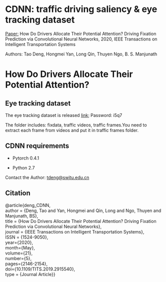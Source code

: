 # CDNN: traffic driving saliency & eye tracking dataset 
[Paper:](https://ieeexplore.ieee.org/document/8726396) How Do Drivers Allocate Their Potential Attention? Driving Fixation Prediction via Convolutional Neural Networks, 2020, IEEE Transactions on Intelligent Transportation Systems

Authors: Tao Deng, Hongmei Yan, Long Qin, Thuyen Ngo, B. S. Manjunath

# How Do Drivers Allocate Their Potential Attention?



## Eye tracking dataset
The eye tracking dataset is released [link](https://pan.baidu.com/s/1zyxvEQiMkmOkxmyDlDv0xA);     Password: i5q7

The folder includes: fixdata, traffic videos, traffic frames.You need to extract each frame from videos and put it in traffic frames folder.


## CDNN requirements
* Pytorch 0.4.1

* Python 2.7

Contact the Author: tdeng@swjtu.edu.cn

## Citation
@article{deng_CDNN,  
   author = {Deng, Tao and Yan, Hongmei and Qin, Long and Ngo, Thuyen and Manjunath, BS},  
   title = {How Do Drivers Allocate Their Potential Attention? Driving Fixation Prediction via Convolutional Neural Networks},  
   journal = {IEEE Transactions on Intelligent Transportation Systems},  
   ISSN = {1524-9050},  
   year={2020},  
   month={May},  
   volume={21},  
   number={5},  
   pages={2146-2154},  
   doi={10.1109/TITS.2019.2915540},  
   type = {Journal Article}}
